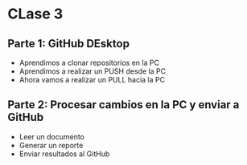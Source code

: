 # CLase 3

## Parte 1: GitHub DEsktop

- Aprendimos a clonar repositorios en la PC
- Aprendimos a realizar un PUSH desde la PC
- Ahora vamos a realizar un PULL  hacia la PC

## Parte 2: Procesar cambios en la PC y enviar a GitHub

- Leer un documento
- Generar un reporte
- Enviar resultados al GitHub 
